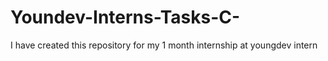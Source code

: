 # Youndev-Interns-Tasks-C-
 I have created this repository for my 1 month internship at youngdev intern
